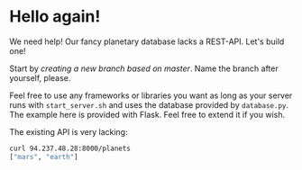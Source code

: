 # Hello again! 

We need help! Our fancy planetary database lacks a REST-API. Let's
build one!

Start by *creating a new branch based on master*. Name the branch after
yourself, please.

Feel free to use any frameworks or libraries you want as long as your 
server runs with `start_server.sh` and uses the database provided by 
`database.py`. The example here is provided with Flask. Feel free to 
extend it if you wish.

The existing API is very lacking:

```bash
curl 94.237.48.28:8000/planets
["mars", "earth"]
```
